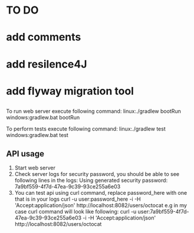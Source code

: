# TO DO
# add comments
# add resilence4J
# add flyway migration tool

## 
To run web server execute following command:
linux:./gradlew bootRun
windows:gradlew.bat bootRun

To perform tests execute following command:
linux:./gradlew test
windows:gradlew.bat test

## API usage
1. Start web server
2. Check server logs for security password, you should be able to see following lines in the logs:
Using generated security password: 7a9bf559-4f7d-47ea-9c39-93ce255a6e03
3. You can test api using curl command, replace password_here  with one that is in your logs
curl -u user:password_here -i -H 'Accept:application/json' http://localhost:8082/users/octocat
e.g in my case curl command will look like following:
curl -u user:7a9bf559-4f7d-47ea-9c39-93ce255a6e03 -i -H 'Accept:application/json' http://localhost:8082/users/octocat
